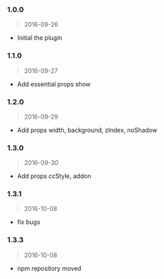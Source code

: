 ### 1.0.0
> 2016-09-26
- Initial the plugin

### 1.1.0
> 2016-09-27
- Add essential props show

### 1.2.0
> 2016-09-29
- Add props width, background, zIndex, noShadow

### 1.3.0
> 2016-09-30
- Add props ccStyle, addon

### 1.3.1
> 2016-10-08
- fix bugs

### 1.3.3
> 2016-10-08
- npm repository moved